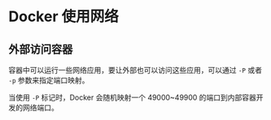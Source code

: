 # Docker 使用网络

## 外部访问容器

容器中可以运行一些网络应用，要让外部也可以访问这些应用，可以通过 `-P` 或者 `-p` 参数来指定端口映射。

当使用 `-P` 标记时，Docker 会随机映射一个 49000~49900 的端口到内部容器开发的网络端口。
